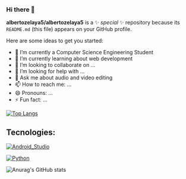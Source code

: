 ### Hi there 👋


**albertozelaya5/albertozelaya5** is a ✨ _special_ ✨ repository because its `README.md` (this file) appears on your GitHub profile.

Here are some ideas to get you started:

- 🔭 I’m currently a Computer Science Engineering Student
- 🌱 I’m currently learning about web development
- 👯 I’m looking to collaborate on ...
- 🤔 I’m looking for help with ...
- 💬 Ask me about audio and video editing
- 📫 How to reach me: ...
- 😄 Pronouns: ...
- ⚡ Fun fact: ...

[![Top Langs](https://github-readme-stats.vercel.app/api/top-langs/?username=albertozelaya5&layout=compact&theme=radical)](https://github.com/anuraghazra/github-readme-stats)


## Tecnologies:

[![Android_Studio](https://img.shields.io/badge/Android_Studio-3DDC84?style=for-the-badge&logo=android-studio&logoColor=white&labelColor=101010)]()

[![Python](https://img.shields.io/badge/Python-yellow?style=for-the-badge&logo=python&logoColor=white&labelColor=101010)]()


![Anurag's GitHub stats](https://github-readme-stats.vercel.app/api?username=albertozelaya5&show_icons=true&theme=radical)
